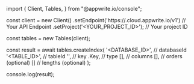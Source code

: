 import { Client, Tables,  } from "@appwrite.io/console";

const client = new Client()
    .setEndpoint('https://<REGION>.cloud.appwrite.io/v1') // Your API Endpoint
    .setProject('<YOUR_PROJECT_ID>'); // Your project ID

const tables = new Tables(client);

const result = await tables.createIndex(
    '<DATABASE_ID>', // databaseId
    '<TABLE_ID>', // tableId
    '', // key
    .Key, // type
    [], // columns
    [], // orders (optional)
    [] // lengths (optional)
);

console.log(result);
